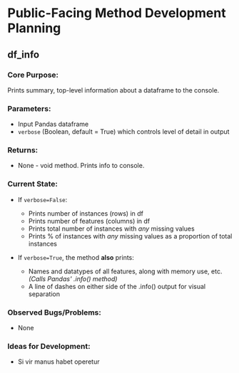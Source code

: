 # Public-Facing Method Development Planning

## df_info
### Core Purpose:
Prints summary, top-level information about a dataframe to the console.

### Parameters:
- Input Pandas dataframe
- `verbose` (Boolean, default = True) which controls level of detail in output

### Returns:
- None - void method. Prints info to console.

### Current State:
- If `verbose=False`:
  - Prints number of instances (rows) in df
  - Prints number of features (columns) in df
  - Prints total number of instances with *any* missing values
  - Prints % of instances with *any* missing values as a proportion of total instances


- If `verbose=True`, the method **also** prints:
  - Names and datatypes of all features, along with memory use, etc. *(Calls Pandas' .info() method)*
  - A line of dashes on either side of the .info() output for visual separation

### Observed Bugs/Problems:
- None

### Ideas for Development:
- Si vir manus habet operetur
